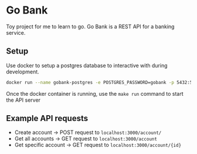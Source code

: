 # Go Bank

Toy project for me to learn to go. Go Bank is a REST API for a banking service.

## Setup

Use docker to setup a postgres database to interactive with during development.

```bash
docker run --name gobank-postgres -e POSTGRES_PASSWORD=gobank -p 5432:5432 -d postgres
```

Once the docker container is running, use the `make run` command to start the API server

## Example API requests

- Create account -> POST request to `localhost:3000/account/`
- Get all accounts -> GET request to `localhost:3000/account`
- Get specific account -> GET request to `localhost:3000/account/{id}`
